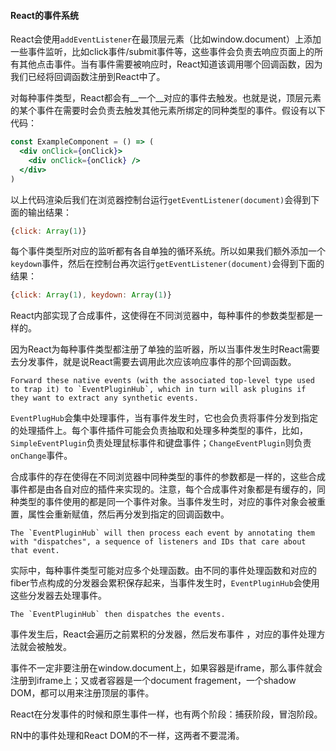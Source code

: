 #### React的事件系统

React会使用`addEventListener`在最顶层元素（比如window.document）上添加一些事件监听，比如click事件/submit事件等，这些事件会负责去响应页面上的所有其他点击事件。当有事件需要被响应时，React知道该调用哪个回调函数，因为我们已经将回调函数注册到React中了。

对每种事件类型，React都会有__一个__对应的事件去触发。也就是说，顶层元素的某个事件在需要时会负责去触发其他元素所绑定的同种类型的事件。假设有以下代码：

```jsx
const ExampleComponent = () => (
  <div onClick={onClick}>
    <div onClick={onClick} />
  </div>
)
```

以上代码渲染后我们在浏览器控制台运行`getEventListener(document)`会得到下面的输出结果：

```javascript
{click: Array(1)}
```

每个事件类型所对应的监听都有各自单独的循环系统。所以如果我们额外添加一个`keydown`事件，然后在控制台再次运行`getEventListener(document)`会得到下面的结果：

```javascript
{click: Array(1), keydown: Array(1)}
```



React内部实现了合成事件，这使得在不同浏览器中，每种事件的参数类型都是一样的。

因为React为每种事件类型都注册了单独的监听器，所以当事件发生时React需要去分发事件，就是说React需要去调用此次应该响应事件的那个回调函数。



```
Forward these native events (with the associated top-level type used to trap it) to `EventPluginHub`, which in turn will ask plugins if they want to extract any synthetic events.
```

`EventPlugHub`会集中处理事件，当有事件发生时，它也会负责将事件分发到指定的处理插件上。每个事件插件可能会负责抽取和处理多种类型的事件，比如，`SimpleEventPlugin`负责处理鼠标事件和键盘事件；`ChangeEventPlugin`则负责`onChange`事件。

合成事件的存在使得在不同浏览器中同种类型的事件的参数都是一样的，这些合成事件都是由各自对应的插件来实现的。注意，每个合成事件对象都是有缓存的，同种类型的事件使用的都是同一个事件对象。当事件发生时，对应的事件对象会被重置，属性会重新赋值，然后再分发到指定的回调函数中。



```
The `EventPluginHub` will then process each event by annotating them with "dispatches", a sequence of listeners and IDs that care about that event.
```

实际中，每种事件类型可能对应多个处理函数。由不同的事件处理函数和对应的fiber节点构成的分发器会累积保存起来，当事件发生时，`EventPluginHub`会使用这些分发器去处理事件。



```
The `EventPluginHub` then dispatches the events.
```

事件发生后，React会遍历之前累积的分发器，然后发布事件 ，对应的事件处理方法就会被触发。



事件不一定非要注册在window.document上，如果容器是iframe，那么事件就会注册到iframe上；又或者容器是一个document fragement，一个shadow DOM，都可以用来注册顶层的事件。

React在分发事件的时候和原生事件一样，也有两个阶段：捕获阶段，冒泡阶段。

RN中的事件处理和React DOM的不一样，这两者不要混淆。
